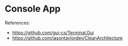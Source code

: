 # Console App

References:
- https://github.com/gui-cs/Terminal.Gui
- https://github.com/jasontaylordev/CleanArchitecture

